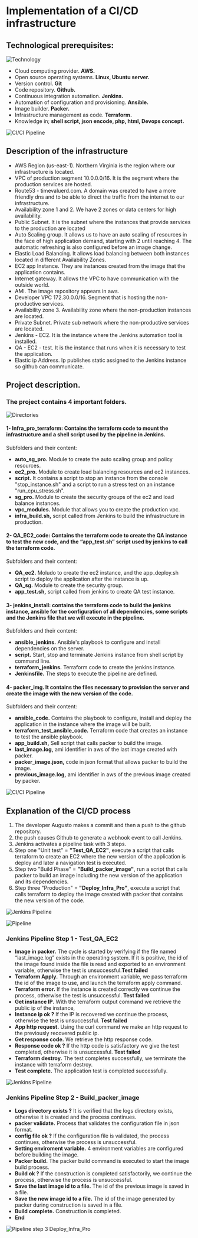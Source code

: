 # Implementation of a CI/CD infrastructure

## Technological prerequisites:

![Technology](/images_infra/iconos_tecnogia.png)

* Cloud computing provider. **AWS.**
* Open source operating systems. **Linux, Ubuntu server.**
* Version control. **Git**
* Code repository. **Github.**
* Continuous integration automation. **Jenkins.**
* Automation of configuration and provisioning. **Ansible.**
* Image builder. **Packer.**
* Infrastructure management as code. **Terraform.**
* Knowledge in; **shell script, json encode, php, html, Devops concept.**

![CI/CI Pipeline](/images_infra/infras_cicd.png)

## Description of the infrastructure

* AWS Region (us-east-1). Northern Virginia is the region where our infrastructure is located.
* VPC of production segment 10.0.0.0/16. It is the segment where the production services are hosted.
* Route53 - timevaluerd.com. A domain was created to have a more friendly dns and to be able to direct the traffic from the internet to our infrastructure.
* Availability zone 1 and 2. We have 2 zones or data centers for high availability.
* Public Subnet. It is the subnet where the instances that provide services to the production are located
* Auto Scaling group. It allows us to have an auto scaling of resources in the face of high application demand, starting with 2 until reaching 4. The automatic refreshing is also configured before an image change.
* Elastic Load Balancing. It allows load balancing between both instances located in different Availability Zones.
* EC2 app Instance. They are instances created from the image that the application contains.
* Internet gateway. It allows the VPC to have communication with the outside world.
* AMI. The image repository appears in aws.
* Developer VPC 172.30.0.0/16. Segment that is hosting the non-productive services.
* Availability zone 3. Availability zone where the non-production instances are located.
* Private Subnet. Private sub network where the non-productive services are located.
* Jenkins - EC2. It is the instance where the Jenkins automation tool is installed.
* QA - EC2 - test. It is the instance that runs when it is necessary to test the application.
* Elastic ip Address. Ip publishes static assigned to the Jenkins instance so github can communicate.

## Project description.

### The project contains 4 important folders.

![Directories](/images_infra/directories.png)

#### 1- Infra_pro_terraform: Contains the terraform code to mount the infrastructure and a shell script used by the pipeline in Jenkins.

Subfolders and their content:

* **auto_sg_pro.** Module to create the auto scaling group and policy resources.
* **ec2_pro.** Module to create load balancing resources and ec2 instances.
* **script.** It contains a script to stop an instance from the console "stop_instance.sh" and a script to run a stress test on an instance "run_cpu_stress.sh".
* **sg_pro.** Module to create the security groups of the ec2 and load balance instances.
* **vpc_modules.** Module that allows you to create the production vpc.
* **infra_build.sh,** script called from Jenkins to build the infrastructure in production.

#### 2- QA_EC2_code: Contains the terraform code to create the QA instance to test the new code, and the “app_test.sh” script used by jenkins to call the terraform code.

Subfolders and their content:

* **QA_ec2.** Moludo to create the ec2 instance, and the app_deploy.sh script to deploy the application after the instance is up.
* **QA_sg.** Module to create the security group.
* **app_test.sh,** script called from jenkins to create QA test instance.

#### 3- jenkins_install: contains the terraform code to build the jenkins instance, ansible for the configuration of all dependencies, some scripts and the Jenkins file that we will execute in the pipeline.

Subfolders and their content:

* **ansible_jenkins.** Ansible's playbook to configure and install dependencies on the server.
* **script.** Start, stop and terminate Jenkins instance from shell script by command line.
* **terraform_jenkins.** Terraform code to create the jenkins instance.
* **Jenkinsfile.** The steps to execute the pipeline are defined.

#### 4- packer_img. It contains the files necessary to provision the server and create the image with the new version of the code.

Subfolders and their content:

* **ansible_code.** Contains the playbook to configure, install and deploy the application in the instance where the image will be built.
* **terraform_test_ansible_code.** Terraform code that creates an instance to test the ansible playbook.
* **app_build.sh,** Sell script that calls packer to build the image.
* **last_image.log,** ami identifier in aws of the last image created with packer.
* **packer_image.json,** code in json format that allows packer to build the image.
* **previous_image.log,** ami identifier in aws of the previous image created by packer.

![CI/CI Pipeline](/images_infra/cicdpipeline.png)

## Explanation of the CI/CD process

1. The developer Augusto makes a commit and then a push to the github repository.
2. the push causes Github to generate a webhook event to call Jenkins.
3. Jenkins activates a pipeline task with 3 steps.
4. Step one "Unit test" = **"Test_QA_EC2"**, execute a script that calls terraform to create an EC2 where the new version of the application is deploy and later a navigation test is executed.
5. Step two "Build Phase" = **"Build_packer_image"**, run a script that calls packer to build an image including the new version of the application and its dependencies.
6. Step three "Production" = **"Deploy_Infra_Pro"**, execute a script that calls terraform to deploy the image created with packer that contains the new version of the code.

![Jenkins Pipeline](/images_infra/pipeline.png)

![Pipeline](/images_infra/pipelinestep1.png)

### Jenkins Pipeline Step 1 - Test_QA_EC2

* **Image in packer.** The cycle is started by verifying if the file named “last_image.log” exists in the operating system. If it is positive, the id of the image found inside the file is read and exported to an environment variable, otherwise the test is unsuccessful.**Test failed**
* **Terraform Apply.** Through an environment variable, we pass terraform the id of the image to use, and launch the terraform apply command.
* **Terraform error.** If the instance is created correctly we continue the process, otherwise the test is unsuccessful. **Test failed**
* **Get instance IP.** With the terraform output command we retrieve the public ip of the instance,
* **Instance ip ok ?** If the IP is recovered we continue the process, otherwise the test is unsuccessful. **Test failed**
* **App http request.** Using the curl command we make an http request to the previously recovered public ip.
* **Get response code.** We retrieve the http response code.
* **Response code ok ?** If the http code is satisfactory we give the test completed, otherwise it is unsuccessful. **Test failed**
* **Terraform destroy.** The test completes successfully, we terminate the instance with terraform destroy.
* **Test complete.** The application test is completed successfully. 

![Jenkins Pipeline](/images_infra/pipelinestep22.png)

### Jenkins Pipeline Step 2 - Build_packer_image

* **Logs directory exists ?** It is verified that the logs directory exists, otherwise it is created and the process continues.
* **packer validate.** Process that validates the configuration file in json format.
* **config file ok ?** If the configuration file is validated, the process continues, otherwise the process is unsuccessful.
* **Setting enviroment variable.** 4 environment variables are configured before building the image.
* **Packer build.** The packer build command is executed to start the image build process.
* **Build ok ?** If the construction is completed satisfactorily, we continue the process, otherwise the process is unsuccessful.
* **Save the last image id to a file.** The id of the previous image is saved in a file.
* **Save the new image id to a file.** The id of the image generated by packer during construction is saved in a file.
* **Build complete.** Construction is completed.
* **End**

![Pipeline step 3 Deploy_Infra_Pro](/images_infra/pipelinestep3.png)
